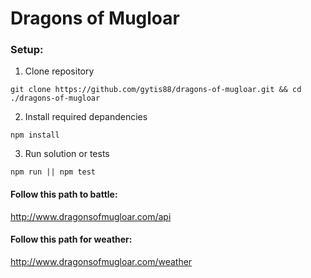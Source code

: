 # Dragons of Mugloar #

### Setup:

1. Clone repository
```
git clone https://github.com/gytis88/dragons-of-mugloar.git && cd ./dragons-of-mugloar
```
2. Install required depandencies
```
npm install
```
3. Run solution or tests
```
npm run || npm test
```

#### Follow this path to battle:
 http://www.dragonsofmugloar.com/api

#### Follow this path for weather:
  http://www.dragonsofmugloar.com/weather